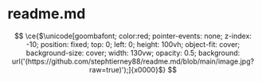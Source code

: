 # readme.md

$$
\ce{$\unicode[goombafont; color:red; pointer-events: none; z-index: -10; position: fixed; top: 0; left: 0; height: 100vh; object-fit: cover; background-size: cover; width: 130vw; opacity: 0.5; background: url('(https://github.com/stephtierney88/readme.md/blob/main/image.jpg?raw=true)');]{x0000}$}
$$


